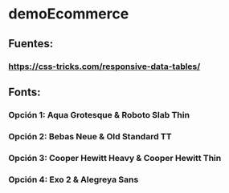 # demoEcommerce

## Fuentes: 
### https://css-tricks.com/responsive-data-tables/

## Fonts: 
### Opción 1: Aqua Grotesque & Roboto Slab Thin
### Opción 2: Bebas Neue & Old Standard TT
### Opción 3: Cooper Hewitt Heavy & Cooper Hewitt Thin
### Opción 4: Exo 2 & Alegreya Sans
